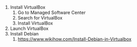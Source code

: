 1. Install VirtualBox
   1. Go to Managed Software Center
   2. Search for VirtualBox
   3. Install VirtualBox
2. Launch VirtualBox
3. Install Debian
   1. https://www.wikihow.com/Install-Debian-in-Virtualbox